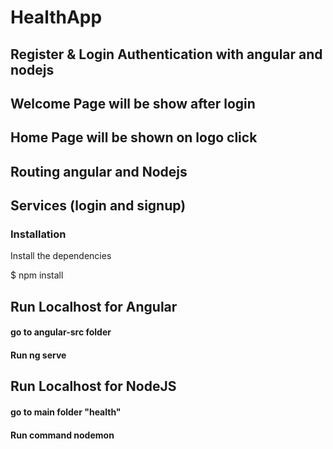 # HealthApp

 ## Register & Login Authentication with angular and nodejs
 ## Welcome Page will be show after login
 ## Home Page will be shown on logo click

 ## Routing angular and Nodejs 

 ## Services (login and signup)

 

### Installation

Install the dependencies
 
$ npm install

## Run Localhost for Angular 
#### go to angular-src folder 
#### Run ng serve


## Run Localhost for NodeJS

#### go to main folder "health" 
#### Run command nodemon


 
 
